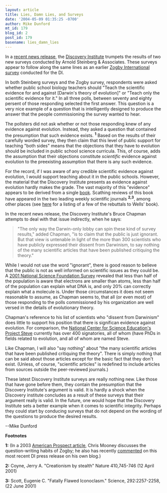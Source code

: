 ```yaml
---
layout: article
title: Lies, Damn Lies, and Surveys
date: '2004-05-09 01:35:25 -0700'
author: Mike Dunford
mt_id: 179
blog_id: 2
post_id: 179
basename: lies_damn_lies
---
```

In a [ recent news release](http://www.discovery.org/scripts/viewDB/index.php?command=view&amp;id=2024&amp;program=News-CSC), the [Discovery Institute](www.discovery.org) trumpets the results of two new surveys conducted by Arnold Steinberg & Associates. These surveys appear to follow along the same lines as an earlier [ Zogby International survey](http://www.discovery.org/articleFiles/PDFs/ZogbyFinalReport.pdf) conducted for the DI. 

In both Steinberg surveys and the Zogby survey, respondents were asked whether public school biology teachers should "Teach the scientific evidence for and against \[Darwin's theory of evolution\]" or "Teach only the scientific evidence for it." In all three polls, between seventy and eighty persent of those responding selected the first answer. This question is a very nice example of a question that is intelligently designed to produce the answer that the people commissioning the survey wanted to hear. 

The pollsters did not ask whether or not those responding knew of any evidence against evolution. Instead, they asked a question that contained the presumption that such evidence exists. <sup>**1**</sup> Based on the results of their carefully worded survey, they then claim that this level of public support for teaching "both sides" means that the objections that they have to evolution should be included in public school science curricula. This, of course, adds the assumption that their objections constitute _scientific_ evidence against evolution to the preexisting assumption that there is any such evidence. 

For the record, if I was aware of any credible scientific evidence against evolution, I would support teaching about it in the public schools. However, the material that the Discovery Institute presents as evidence against evolution hardly makes the grade. The vast majority of this "evidence" appears to be derived from a single [book](http://www.iconsofevolution.com/). Scathing reviews of this book have appeared in the two leading weekly scientific journals <sup>**2,3**</sup>, among other places (see [here](http://www.don-lindsay-archive.org/creation/icons_of_evolution.html) for a listing of a few of the rebuttals to Wells' book). 

In the recent news release, the Discovery Institute's Bruce Chapman attempts to deal with that issue indirectly, when he says: 


> "The only way the Darwin-only lobby can spin these kind of survey results," added Chapman, "is to claim that the public is just ignorant. But that view is untenable in light of the more than 300 scientists who have publicly expressed their dissent from Darwinism, to say nothing of the many scientific articles that have been published critiquing the theory."

While I would not use the word "ignorant", there is good reason to believe that the public is not as well informed on scientific issues as they could be. A [2001 National Science Foundation Survey](http://www.nsf.gov/sbe/srs/seind02/append/c7/at07-10.pdf) revealed that less than half of the population is aware that electrons are smaller than atoms, less than half of the population can explain what DNA is, and only 20% can correctly explain what a molecule is. Under those circumstances it does not seem reasonable to assume, as Chapman seems to, that all (or even most) of those responding to the polls commissioned by his organization are well versed in the details of evolutionary theory. 

Chapman's reference to his list of scientists who "dissent from Darwinism" does little to support his position that there is significan evidence against evolution. For comparison, the [National Center for Science Education's Project Steve](http://www.ncseweb.org/resources/articles/3541_project_steve_2_16_2003.asp) currently has over 400 signatories, all of whom (have PhDs in fields related to evolution, and all of whom are named Steve. 

Like Chapman, I will also "say nothing" about "the many scientific articles that have been published critiquing the theory". There is simply nothing that can be said about those articles except for the basic fact that they don't exist. (Unless, of course, "scientific articles" is redefined to include articles from sources outside the peer-reviewed journals.) 

These latest Discovery Institute surveys are really nothing new. Like those that have gone before them, they contain the presumption that the Discovery Institute's argument is valid. It is hardly a shock when the Discovery institute concludes as a result of these surveys that their argument really is valid. In the future, one would hope that the Discovery Institute sets a better example when it comes to scientific integrity. Perhaps they could start by conducing surveys that do not depend on the wording of the questions to produce the desired results. 

--Mike Dunford

**Footnotes**

**1:** (In a 2003 [American Prospect article](http://www.prospect.org/print/V14/1/mooney-c.html), Chris Mooney discusses the question-writing habits of Zogby; he also has recently [commented](http://www.chriscmooney.com/blog.asp#761) on this most recent DI press release on his own blog.) 

**2:** Coyne, Jerry A. "Creationism by stealth" Nature 410,745-746 (12 April 2001)

**3:** Scott, Eugenie C. "Fatally Flawed Iconoclasm." Science, 292:2257-2258, (22 June 2001)
